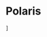 # Polaris


![An old rock in the desert](./docs/assets/Polaris_Workflow_Design.drawio.png "Shiprock, New Mexico by Beau Rogers")]